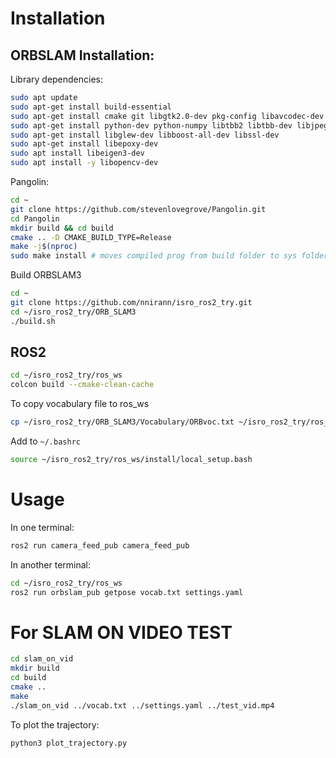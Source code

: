 # Installation 

## ORBSLAM Installation:

Library dependencies:
```bash
sudo apt update
sudo apt-get install build-essential
sudo apt-get install cmake git libgtk2.0-dev pkg-config libavcodec-dev libavformat-dev libswscale-dev
sudo apt-get install python-dev python-numpy libtbb2 libtbb-dev libjpeg-dev libpng-dev libtiff-dev libdc1394-22-dev libjasper-dev
sudo apt-get install libglew-dev libboost-all-dev libssl-dev
sudo apt-get install libepoxy-dev
sudo apt install libeigen3-dev
sudo apt install -y libopencv-dev
```

Pangolin:
```bash
cd ~
git clone https://github.com/stevenlovegrove/Pangolin.git
cd Pangolin
mkdir build && cd build
cmake .. -D CMAKE_BUILD_TYPE=Release
make -j$(nproc)
sudo make install # moves compiled prog from build folder to sys folders
```

Build ORBSLAM3

```bash
cd ~
git clone https://github.com/nnirann/isro_ros2_try.git
cd ~/isro_ros2_try/ORB_SLAM3
./build.sh
```

## ROS2 

```bash
cd ~/isro_ros2_try/ros_ws
colcon build --cmake-clean-cache
```

To copy vocabulary file to ros_ws
```bash
cp ~/isro_ros2_try/ORB_SLAM3/Vocabulary/ORBvoc.txt ~/isro_ros2_try/ros_ws/vocab.txt
```

Add to `~/.bashrc`
```bash
source ~/isro_ros2_try/ros_ws/install/local_setup.bash
```

# Usage

In one terminal:
```bash
ros2 run camera_feed_pub camera_feed_pub
```

In another terminal:
```bash
cd ~/isro_ros2_try/ros_ws
ros2 run orbslam_pub getpose vocab.txt settings.yaml
```

# For SLAM ON VIDEO TEST

```bash
cd slam_on_vid
mkdir build
cd build
cmake ..
make 
./slam_on_vid ../vocab.txt ../settings.yaml ../test_vid.mp4
```

To plot the trajectory:
```bash
python3 plot_trajectory.py
```

